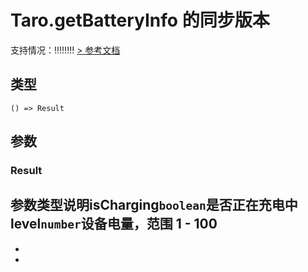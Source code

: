 # Taro.getBatteryInfo 的同步版本
支持情况：!!!!!!!!
[> 参考文档
](https://developers.weixin.qq.com/miniprogram/dev/api/device/battery/wx.getBatteryInfoSync.html)
## 类型[​](getBatteryInfoSync.html#类型)
```tsx
() => Result
```

## 参数[​](getBatteryInfoSync.html#参数)
### Result[​](getBatteryInfoSync.html#result)
参数类型说明isCharging`boolean`是否正在充电中level`number`设备电量，范围 1 - 100
- 
- 

-
